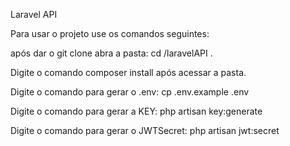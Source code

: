 Laravel API

Para usar o projeto use os comandos seguintes: 

após dar o git clone abra a pasta: cd /laravelAPI .

Digite o comando composer install após acessar a pasta.

Digite o comando para gerar o .env: cp .env.example .env

Digite o comando para gerar a KEY: php artisan key:generate

Digite o comando para gerar o JWTSecret: php artisan jwt:secret
